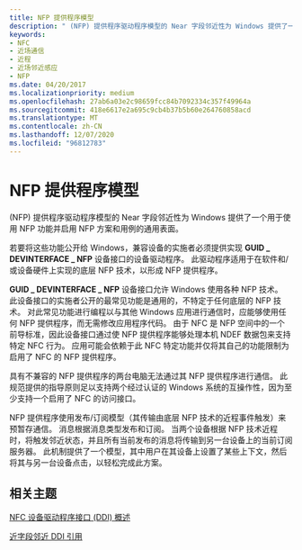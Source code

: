 ```yaml
---
title: NFP 提供程序模型
description: " (NFP) 提供程序驱动程序模型的 Near 字段邻近性为 Windows 提供了一个用于使用 NFP 功能并启用 NFP 方案和用例的通用表面。"
keywords:
- NFC
- 近场通信
- 近程
- 近场邻近感应
- NFP
ms.date: 04/20/2017
ms.localizationpriority: medium
ms.openlocfilehash: 27ab6a03e2c98659fcc84b7092334c357f49964a
ms.sourcegitcommit: 418e6617e2a695c9cb4b37b5b60e264760858acd
ms.translationtype: MT
ms.contentlocale: zh-CN
ms.lasthandoff: 12/07/2020
ms.locfileid: "96812783"
---
```

# <a name="nfp-provider-model"></a>NFP 提供程序模型

 (NFP) 提供程序驱动程序模型的 Near 字段邻近性为 Windows 提供了一个用于使用 NFP 功能并启用 NFP 方案和用例的通用表面。

若要将这些功能公开给 Windows，兼容设备的实施者必须提供实现 **GUID \_ DEVINTERFACE \_ NFP** 设备接口的设备驱动程序。 此驱动程序适用于在软件和/或设备硬件上实现的底层 NFP 技术，以形成 NFP 提供程序。

**GUID \_ DEVINTERFACE \_ NFP** 设备接口允许 Windows 使用各种 NFP 技术。 此设备接口的实施者公开的最常见功能是通用的，不特定于任何底层的 NFP 技术。 对此常见功能进行编程以与其他 Windows 应用进行通信时，应能够使用任何 NFP 提供程序，而无需修改应用程序代码。 由于 NFC 是 NFP 空间中的一个前导标准，因此设备接口通过使 NFP 提供程序能够处理本机 NDEF 数据包来支持特定 NFC 行为。 应用可能会依赖于此 NFC 特定功能并仅将其自己的功能限制为启用了 NFC 的 NFP 提供程序。

具有不兼容的 NFP 提供程序的两台电脑无法通过其 NFP 提供程序进行通信。 此规范提供的指导原则足以支持两个经过认证的 Windows 系统的互操作性，因为至少支持一个启用了 NFC 的访问接口。

NFP 提供程序使用发布/订阅模型（其传输由底层 NFP 技术的近程事件触发）来预暂存通信。 消息根据消息类型发布和订阅。 当两个设备根据 NFP 技术近程时，将触发邻近状态，并且所有当前发布的消息将传输到另一台设备上的当前订阅服务器。 此机制提供了一个模型，其中用户在其设备上设置了某些上下文，然后将其与另一台设备点击，以轻松完成此方案。

## <a name="related-topics"></a>相关主题

[NFC 设备驱动程序接口 (DDI) 概述](/windows-hardware/drivers/ddi/index)  

[近字段邻近 DDI 引用](/windows-hardware/drivers/ddi/index)
